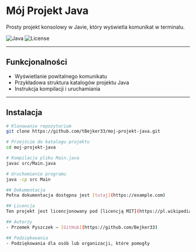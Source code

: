 # Mój Projekt Java

Prosty projekt konsolowy w Javie, który wyświetla komunikat w terminalu.

![Java](https://img.shields.io/badge/language-Java-blue)
![License](https://img.shields.io/badge/license-MIT-green)

---

## Funkcjonalności

- Wyświetlanie powitalnego komunikatu
- Przykładowa struktura katalogów projektu Java
- Instrukcja kompilacji i uruchamiania

---

## Instalacja

```bash
# Klonowanie repozytorium
git clone https://github.com/tBejker33/moj-projekt-java.git

# Przejście do katalogu projektu
cd moj-projekt-java

# Kompilacja pliku Main.java
javac src/Main.java

# Uruchomienie programu
java -cp src Main

## Dokumentacja
Pełna dokumentacja dostępna jest [tutaj](https://example.com)

## Licencja
Ten projekt jest licencjonowany pod [licencją MIT](https://pl.wikipedia.org/wiki/Licencja_MIT)

## Autorzy
- Przemek Pyszczek – [GitHub](https://github.com/Bejker33)

## Podziękowania
- Podziękowania dla osób lub organizacji, które pomogły
